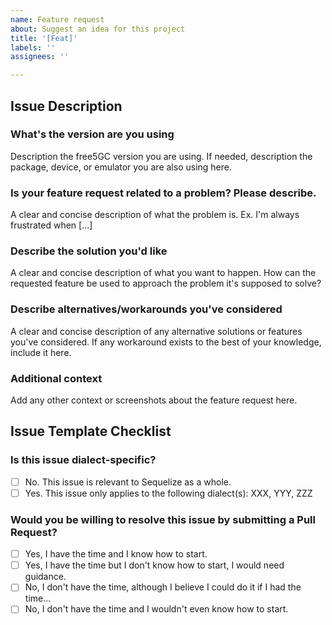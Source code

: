 ```yaml
---
name: Feature request
about: Suggest an idea for this project
title: '[Feat]'
labels: ''
assignees: ''

---
```


<!--
If you don't follow the issue template, your issue may be closed.
Please note this is an issue tracker, not a support forum.
For general questions, please use Forum.
-->

## Issue Description

### What's the version are you using
Description the free5GC version you are using. If needed, description the package, device, or emulator you are also using here.

### Is your feature request related to a problem? Please describe.
A clear and concise description of what the problem is. Ex. I'm always frustrated when [...]

### Describe the solution you'd like
A clear and concise description of what you want to happen. How can the requested feature be used to approach the problem it's supposed to solve?

### Describe alternatives/workarounds you've considered
A clear and concise description of any alternative solutions or features you've considered. If any workaround exists to the best of your knowledge, include it here.

### Additional context
Add any other context or screenshots about the feature request here.

## Issue Template Checklist

<!-- Please answer the questions below. If you don't, your issue may be closed. -->

### Is this issue dialect-specific?

- [ ] No. This issue is relevant to Sequelize as a whole.
- [ ] Yes. This issue only applies to the following dialect(s): XXX, YYY, ZZZ

### Would you be willing to resolve this issue by submitting a Pull Request?

<!-- Remember that first contributors are welcome! -->

- [ ] Yes, I have the time and I know how to start.
- [ ] Yes, I have the time but I don't know how to start, I would need guidance.
- [ ] No, I don't have the time, although I believe I could do it if I had the time...
- [ ] No, I don't have the time and I wouldn't even know how to start.
